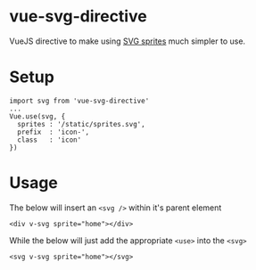 # vue-svg-directive
VueJS directive to make using [SVG sprites](https://icomoon.io/app/) much simpler to use.

# Setup
```
import svg from 'vue-svg-directive'
...
Vue.use(svg, {
  sprites : '/static/sprites.svg',
  prefix  : 'icon-',
  class   : 'icon'
})
```

# Usage
The below will insert an ```<svg />``` within it's parent element

```
<div v-svg sprite="home"></div>
```

While the below will just add the appropriate ```<use>``` into the ```<svg>```

```
<svg v-svg sprite="home"></svg>
```
